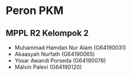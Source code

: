 # Peron PKM
## MPPL R2 Kelompok 2
- Muhammad Hamdan Nur Alam (G64190031)
- Akaasyah Nurfath (G64190065)
- Yosar Awandi Porseda (G64190076)
- Malvin Palevi (G64190120)
